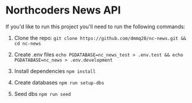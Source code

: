 # Northcoders News API

If you'd like to run this project you'll need to run the following commands:

1. Clone the repo:
   `git clone https://github.com/dmmq20/nc-news.git && cd nc-news`

2. Create .env files
   `echo PGDATABASE=nc_news_test > .env.test && echo PGDATABASE=nc_news > .env.development`

3. Install dependencies
   `npm install`

4. Create databases
   `npm run setup-dbs`

5. Seed dbs
   `npm run seed`
